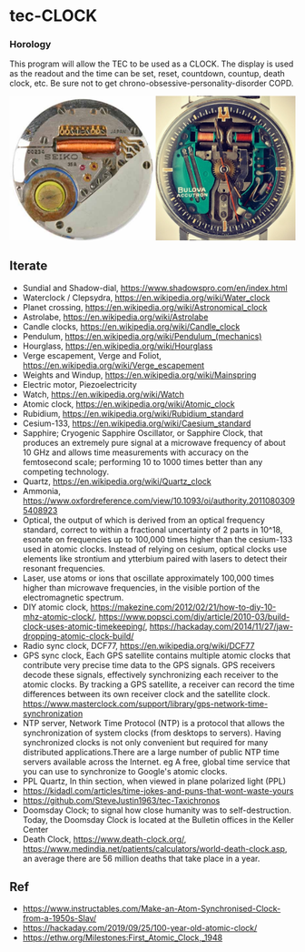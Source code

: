 # tec-CLOCK

### Horology

This program will allow the TEC to be used as a CLOCK. The display is used as the readout and the time can be set, reset, countdown, countup, death clock, etc.
Be sure not to get chrono-obsessive-personality-disorder COPD.

![](https://github.com/SteveJustin1963/tec-CLOCK/blob/master/pics/111.png)


## Iterate
- Sundial and Shadow-dial, https://www.shadowspro.com/en/index.html
- Waterclock / Clepsydra, https://en.wikipedia.org/wiki/Water_clock
- Planet crossing, https://en.wikipedia.org/wiki/Astronomical_clock
- Astrolabe, https://en.wikipedia.org/wiki/Astrolabe
- Candle clocks, https://en.wikipedia.org/wiki/Candle_clock
- Pendulum, https://en.wikipedia.org/wiki/Pendulum_(mechanics)
- Hourglass, https://en.wikipedia.org/wiki/Hourglass
- Verge escapement, Verge and Foliot, https://en.wikipedia.org/wiki/Verge_escapement
- Weights and Windup, https://en.wikipedia.org/wiki/Mainspring
- Electric motor, Piezoelectricity 
- Watch, https://en.wikipedia.org/wiki/Watch
- Atomic clock, https://en.wikipedia.org/wiki/Atomic_clock
- Rubidium, https://en.wikipedia.org/wiki/Rubidium_standard
- Cesium-133, https://en.wikipedia.org/wiki/Caesium_standard   
- Sapphire; Cryogenic Sapphire Oscillator, or Sapphire Clock, that produces an extremely pure signal at a microwave frequency of about 10 GHz and allows time measurements with accuracy on the femtosecond scale; performing 10 to 1000 times better than any competing technology.
- Quartz, https://en.wikipedia.org/wiki/Quartz_clock
- Ammonia, https://www.oxfordreference.com/view/10.1093/oi/authority.20110803095408923
- Optical, the output of which is derived from an optical frequency standard, correct to within a fractional uncertainty of 2 parts in 10^18, esonate on frequencies up to 100,000 times higher than the cesium-133 used in atomic clocks. Instead of relying on cesium, optical clocks use elements like strontium and ytterbium paired with lasers to detect their resonant frequencies. 
- Laser, use atoms or ions that oscillate approximately 100,000 times higher than microwave frequencies, in the visible portion of the electromagnetic spectrum.
- DIY atomic clock, https://makezine.com/2012/02/21/how-to-diy-10-mhz-atomic-clock/, https://www.popsci.com/diy/article/2010-03/build-clock-uses-atomic-timekeeping/, https://hackaday.com/2014/11/27/jaw-dropping-atomic-clock-build/
- Radio sync clock, DCF77, https://en.wikipedia.org/wiki/DCF77
- GPS sync clock, Each GPS satellite contains multiple atomic clocks that contribute very precise time data to the GPS signals. GPS receivers decode these signals, effectively synchronizing each receiver to the atomic clocks. By tracking a GPS satellite, a receiver can record the time differences between its own receiver clock and the satellite clock. https://www.masterclock.com/support/library/gps-network-time-synchronization 
- NTP server, Network Time Protocol (NTP) is a protocol that allows the synchronization of system clocks (from desktops to servers). Having synchronized clocks is not only convenient but required for many distributed applications.There are a large number of public NTP time servers available across the Internet.
 eg A free, global time service that you can use to synchronize to Google's atomic clocks.
- PPL Quartz, In thin section, when viewed in plane polarized light (PPL)
- https://kidadl.com/articles/time-jokes-and-puns-that-wont-waste-yours
- https://github.com/SteveJustin1963/tec-Taxichronos
- Doomsday Clock; to signal how close humanity was to self-destruction. Today, the Doomsday Clock is located at the Bulletin offices in the Keller Center
- Death Clock, https://www.death-clock.org/, https://www.medindia.net/patients/calculators/world-death-clock.asp, an average there are 56 million deaths that take place in a year. 


## Ref
- https://www.instructables.com/Make-an-Atom-Synchronised-Clock-from-a-1950s-Slav/
- https://hackaday.com/2019/09/25/100-year-old-atomic-clock/
- https://ethw.org/Milestones:First_Atomic_Clock,_1948



